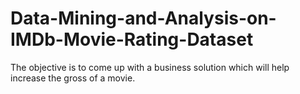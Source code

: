 # Data-Mining-and-Analysis-on-IMDb-Movie-Rating-Dataset
The objective is to come up with a business solution which will help increase the gross of a movie. 
